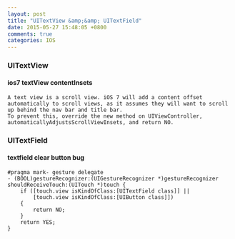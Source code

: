 ```yaml
---
layout: post
title: "UITextView &amp;&amp; UITextField"
date: 2015-05-27 15:48:05 +0800
comments: true
categories: IOS
---
```

### UITextView
#### ios7 textView contentInsets
    A text view is a scroll view. iOS 7 will add a content offset automatically to scroll views, as it assumes they will want to scroll up behind the nav bar and title bar.
    To prevent this, override the new method on UIViewController, automaticallyAdjustsScrollViewInsets, and return NO.

### UITextField
#### textfield clear button bug
    #pragma mark- gesture delegate
    - (BOOL)gestureRecognizer:(UIGestureRecognizer *)gestureRecognizer shouldReceiveTouch:(UITouch *)touch {
        if ([touch.view isKindOfClass:[UITextField class]] ||
            [touch.view isKindOfClass:[UIButton class]])
        {
            return NO;
        }
        return YES;
    }

